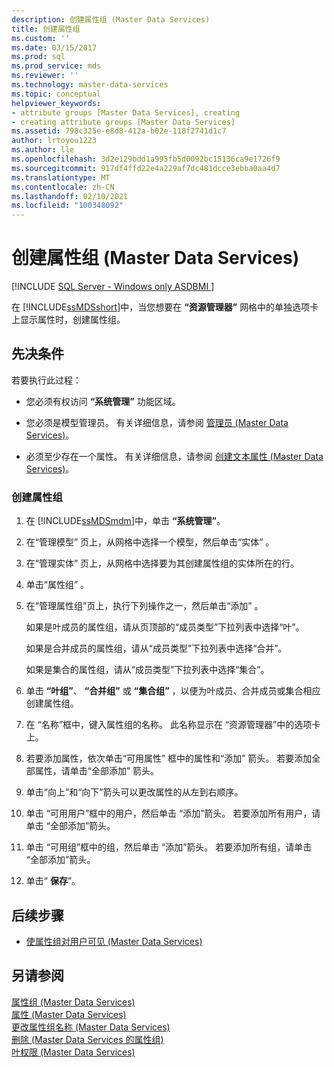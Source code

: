 ```yaml
---
description: 创建属性组 (Master Data Services)
title: 创建属性组
ms.custom: ''
ms.date: 03/15/2017
ms.prod: sql
ms.prod_service: mds
ms.reviewer: ''
ms.technology: master-data-services
ms.topic: conceptual
helpviewer_keywords:
- attribute groups [Master Data Services], creating
- creating attribute groups [Master Data Services]
ms.assetid: 798c325e-e8d8-412a-b02e-118f2741d1c7
author: lrtoyou1223
ms.author: lle
ms.openlocfilehash: 3d2e129bdd1a995fb5d0092bc15136ca9e1726f9
ms.sourcegitcommit: 917df4ffd22e4a229af7dc481dcce3ebba0aa4d7
ms.translationtype: MT
ms.contentlocale: zh-CN
ms.lasthandoff: 02/10/2021
ms.locfileid: "100348092"
---
```

# <a name="create-an-attribute-group-master-data-services"></a>创建属性组 (Master Data Services)

[!INCLUDE [SQL Server - Windows only ASDBMI  ](../includes/applies-to-version/sql-windows-only-asdbmi.md)]

  在 [!INCLUDE[ssMDSshort](../includes/ssmdsshort-md.md)]中，当您想要在 **“资源管理器”** 网格中的单独选项卡上显示属性时，创建属性组。  
  
## <a name="prerequisites"></a>先决条件  
 若要执行此过程：  
  
-   您必须有权访问 **“系统管理”** 功能区域。  
  
-   您必须是模型管理员。 有关详细信息，请参阅 [管理员 &#40;Master Data Services&#41;](../master-data-services/administrators-master-data-services.md)。  
  
-   必须至少存在一个属性。 有关详细信息，请参阅 [创建文本属性 (Master Data Services)](../master-data-services/create-a-text-attribute-master-data-services.md)。  
  
### <a name="to-create-an-attribute-group"></a>创建属性组  
  
1.  在 [!INCLUDE[ssMDSmdm](../includes/ssmdsmdm-md.md)]中，单击 **“系统管理”**。  
  
2.  在“管理模型”  页上，从网格中选择一个模型，然后单击“实体” 。  
  
3.  在“管理实体”  页上，从网格中选择要为其创建属性组的实体所在的行。  
  
4.  单击“属性组” 。  
  
5.  在“管理属性组”页上，执行下列操作之一，然后单击“添加” 。  
  
     如果是叶成员的属性组，请从页顶部的“成员类型”下拉列表中选择“叶”。  
  
     如果是合并成员的属性组，请从“成员类型”下拉列表中选择“合并”。  
  
     如果是集合的属性组，请从“成员类型”下拉列表中选择“集合”。  
  
6.  单击 **“叶组”**、 **“合并组”** 或 **“集合组”** ，以便为叶成员、合并成员或集合相应创建属性组。  
  
7.  在  “名称”框中，键入属性组的名称。 此名称显示在 “资源管理器”中的选项卡上。  
  
8.  若要添加属性，依次单击“可用属性”  框中的属性和“添加”  箭头。 若要添加全部属性，请单击“全部添加”  箭头。  
  
9. 单击“向上”和“向下”箭头可以更改属性的从左到右顺序。  
  
10. 单击  “可用用户”框中的用户，然后单击  “添加”箭头。 若要添加所有用户，请单击  “全部添加”箭头。  
  
11. 单击  “可用组”框中的组，然后单击  “添加”箭头。 若要添加所有组，请单击  “全部添加”箭头。  
  
12. 单击“ **保存**”。  
  
## <a name="next-steps"></a>后续步骤  
  
-   [使属性组对用户可见 (Master Data Services)](../master-data-services/make-an-attribute-group-visible-to-users-master-data-services.md)  
  
## <a name="see-also"></a>另请参阅  
 [属性组 &#40;Master Data Services&#41;](../master-data-services/attribute-groups-master-data-services.md)   
 [属性 &#40;Master Data Services&#41;](../master-data-services/attributes-master-data-services.md)   
 [更改属性组名称 &#40;Master Data Services&#41;](../master-data-services/change-an-attribute-group-name-master-data-services.md)   
 [删除 &#40;Master Data Services 的属性组&#41;](../master-data-services/delete-an-attribute-group-master-data-services.md)   
 [叶权限 (Master Data Services)](../master-data-services/leaf-permissions-master-data-services.md)   
   
  
  
